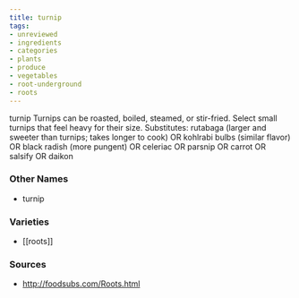 ```yaml
---
title: turnip
tags:
- unreviewed
- ingredients
- categories
- plants
- produce
- vegetables
- root-underground
- roots
---
```

turnip Turnips can be roasted, boiled, steamed, or stir-fried. Select small turnips that feel heavy for their size. Substitutes: rutabaga (larger and sweeter than turnips; takes longer to cook) OR kohlrabi bulbs (similar flavor) OR black radish (more pungent) OR celeriac OR parsnip OR carrot OR salsify OR daikon

### Other Names

* turnip

### Varieties

* [[roots]]

### Sources
* http://foodsubs.com/Roots.html
